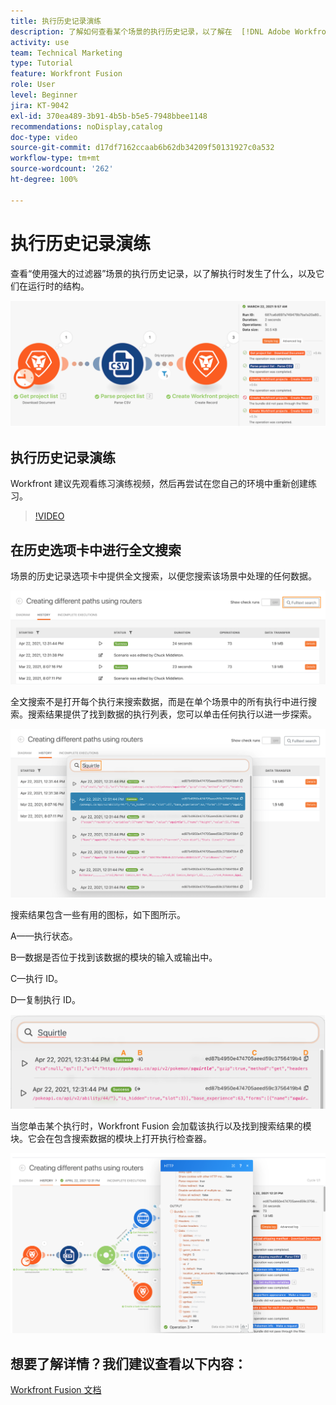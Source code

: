 ```yaml
---
title: 执行历史记录演练
description: 了解如何查看某个场景的执行历史记录，以了解在  [!DNL Adobe Workfront Fusion] 中发生了什么。
activity: use
team: Technical Marketing
type: Tutorial
feature: Workfront Fusion
role: User
level: Beginner
jira: KT-9042
exl-id: 370ea489-3b91-4b5b-b5e5-7948bbee1148
recommendations: noDisplay,catalog
doc-type: video
source-git-commit: d17df7162ccaab6b62db34209f50131927c0a532
workflow-type: tm+mt
source-wordcount: '262'
ht-degree: 100%

---
```


# 执行历史记录演练

查看“使用强大的过滤器”场景的执行历史记录，以了解执行时发生了什么，以及它们在运行时的结构。

![Fusion 场景中的执行历史记录图像](assets/execution-history-and-scheduling-1.png)

## 执行历史记录演练

Workfront 建议先观看练习演练视频，然后再尝试在您自己的环境中重新创建练习。

>[!VIDEO](https://video.tv.adobe.com/v/335283/?quality=12&learn=on&enablevpops)


## 在历史选项卡中进行全文搜索

场景的历史记录选项卡中提供全文搜索，以便您搜索该场景中处理的任何数据。

![搜索执行历史记录的图像](assets/execution-history-and-scheduling-2.png)

全文搜索不是打开每个执行来搜索数据，而是在单个场景中的所有执行中进行搜索。搜索结果提供了找到数据的执行列表，您可以单击任何执行以进一步探索。

![搜索执行历史记录的图像](assets/execution-history-and-scheduling-3.png)

搜索结果包含一些有用的图标，如下图所示。

A——执行状态。

B—数据是否位于找到该数据的模块的输入或输出中。

C—执行 ID。

D—复制执行 ID。

![执行的历史记录搜索结果的图像](assets/execution-history-and-scheduling-4.png)

当您单击某个执行时，Workfront Fusion 会加载该执行以及找到搜索结果的模块。它会在包含搜索数据的模块上打开执行检查器。

![执行的历史数据链接的图像](assets/execution-history-and-scheduling-5.png)


## 想要了解详情？我们建议查看以下内容：

[Workfront Fusion 文档](https://experienceleague.adobe.com/docs/workfront/using/adobe-workfront-fusion/workfront-fusion-2.html?lang=zh-Hans)
